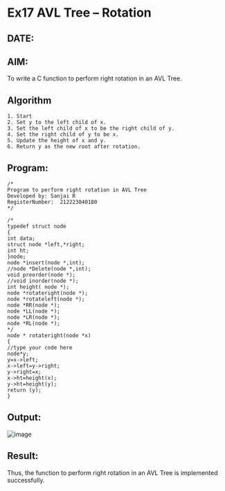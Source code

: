# Ex17 AVL Tree – Rotation
## DATE:
## AIM:
To write a C function to perform right rotation in an AVL Tree.

## Algorithm
```
1. Start 
2. Set y to the left child of x. 
3. Set the left child of x to be the right child of y. 
4. Set the right child of y to be x. 
5. Update the height of x and y. 
6. Return y as the new root after rotation.
```  
## Program:
```
/*
Program to perform right rotation in AVL Tree
Developed by: Sanjai R
RegisterNumber:  212223040180
*/
```
```
/*
typedef struct node
{
int data;
struct node *left,*right;
int ht;
}node;
node *insert(node *,int);
//node *Delete(node *,int);
void preorder(node *);
//void inorder(node *);
int height( node *);
node *rotateright(node *);
node *rotateleft(node *);
node *RR(node *);
node *LL(node *);
node *LR(node *);
node *RL(node *);
*/
node * rotateright(node *x)
{
//type your code here
node*y;
y=x->left;
x->left=y->right;
y->right=x;
x->ht=height(x);
y->ht=height(y);
return (y);
}
```
## Output:
![image](https://github.com/user-attachments/assets/e8021a6e-d9c3-4d5a-b0c8-1b537b8a6032)

## Result:
Thus, the function to perform right rotation in an AVL Tree is implemented successfully.

